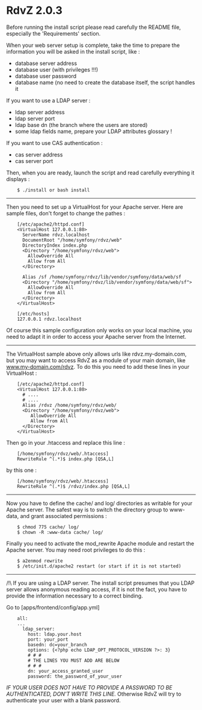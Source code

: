 #  RdvZ 2.0.3

Before running the install script please read carefully the README file,
especially the 'Requirements' section.

When your web server setup is complete, take the time to prepare the
information you will be asked in the install script, like :
* database server address
* database user (with privileges !!!)
* database user password
* database name (no need to create the database itself, the script
   handles it

If you want to use a LDAP server :
* ldap server address
* ldap server port
* ldap base dn (the branch where the users are stored)
* some ldap fields name, prepare your LDAP attributes glossary !

If you want to use CAS authentication :
* cas server address
* cas server port


Then, when you are ready, launch the script and read carefully 
everything it displays :

        $ ./install or bash install


-------------------------------------------------------------------------------------


Then you need to set up a VirtualHost for your Apache server. Here are sample 
files, don't forget to change the pathes :

        [/etc/apache2/httpd.conf]
        <VirtualHost 127.0.0.1:80>
          ServerName rdvz.localhost
          DocumentRoot "/home/symfony/rdvz/web"
          DirectoryIndex index.php
          <Directory "/home/symfony/rdvz/web">
            AllowOverride All
            Allow from All
          </Directory>

          Alias /sf /home/symfony/rdvz/lib/vendor/symfony/data/web/sf
          <Directory "/home/symfony/rdvz/lib/vendor/symfony/data/web/sf">
            AllowOverride All
            Allow from All
          </Directory>
        </VirtualHost>

        [/etc/hosts]
        127.0.0.1 rdvz.localhost

Of course this sample configuration only works on your local machine, you need 
to adapt it in order to access your Apache server from the Internet.


-------------------------------------------------------------------------------------


The VirtualHost sample above only allows urls like rdvz.my-domain.com, but you
may want to access RdvZ as a module of your main domain, like www.my-domain.com/rdvz.
To do this you need to add these lines in your VirtualHost :

        [/etc/apache2/httpd.conf]
        <VirtualHost 127.0.0.1:80>
          # ....
          # ....
          Alias /rdvz /home/symfony/rdvz/web/
          <Directory "/home/symfony/rdvz/web">
             AllowOverride All
             Allow from All
          </Directory>
        </VirtualHost>

Then go in your .htaccess and replace this line :

        [/home/symfony/rdvz/web/.htaccess]
        RewriteRule ^(.*)$ index.php [QSA,L]

by this one : 

        [/home/symfony/rdvz/web/.htaccess]
        RewriteRule ^(.*)$ /rdvz/index.php [QSA,L]


-------------------------------------------------------------------------------------


Now you have to define the cache/ and log/ directories as writable for your
Apache server. The safest way is to switch the directory group to www-data,
and grant associated permissions :       

        $ chmod 775 cache/ log/
        $ chown -R :www-data cache/ log/


Finally you need to activate the mod_rewrite Apache module and restart
the Apache server. You may need root privileges to do this :

        $ a2enmod rewrite
        $ /etc/init.d/apache2 restart (or start if it is not started)


-------------------------------------------------------------------------------------


/!\ If you are using a LDAP server.
The install script presumes that you LDAP server allows anonymous reading access,
if it is not the fact, you have to provide the information necessary to a correct
binding.

Go to [apps/frontend/config/app.yml]

        all:
        ...
          ldap_server:
            host: ldap.your.host
            port: your_port
            basedn: dc=your_branch
            options: {<?php echo LDAP_OPT_PROTOCOL_VERSION ?>: 3}
            # # #
            # THE LINES YOU MUST ADD ARE BELOW
            # # #
            dn: your_access_granted_user
            password: the_password_of_your_user

*IF YOUR USER DOES NOT HAVE TO PROVIDE A PASSWORD TO BE AUTHENTICATED, DON'T WRITE
THIS LINE.* Otherwise RdvZ will try to authenticate your user with a blank password.
